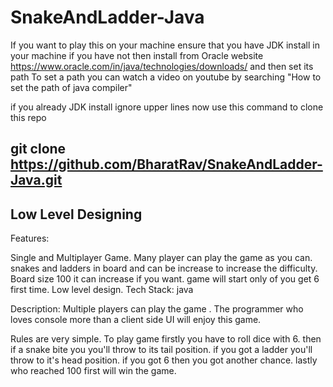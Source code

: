 # SnakeAndLadder-Java

If you want to play this on your machine
ensure that you have JDK install in your machine 
if you have not then install from Oracle website https://www.oracle.com/in/java/technologies/downloads/ and then set its path
To set a path you can watch a video on youtube  by searching "How to set the path of java compiler"

if you already JDK install ignore upper lines 
now 
 use this command to clone this repo
## git clone https://github.com/BharatRav/SnakeAndLadder-Java.git
## Low Level Designing

Features: 

Single and Multiplayer Game.
Many player can play the game as you can.
snakes and ladders in board and can be increase to increase the difficulty.
Board size 100  it can increase if you want.
game will start only of you get 6 first time.
Low level design.
Tech Stack: java

Description: Multiple players can play the game . The programmer who loves console more than a client side UI will enjoy this game. 

Rules are very simple. To play game firstly you have to roll dice with 6. then if a snake bite you you'll throw to its tail position. if you got a ladder you'll throw to it's head position. if you got 6 then you got another chance. lastly  who reached 100 first will win the game.
